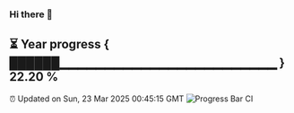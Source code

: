 ### Hi there 👋
⏳ Year progress { ██████▁▁▁▁▁▁▁▁▁▁▁▁▁▁▁▁▁▁▁▁▁▁▁▁ } 22.20 %
---
⏰ Updated on Sun, 23 Mar 2025 00:45:15 GMT
![Progress Bar CI](https://github.com/Moyi321/Moyi321/workflows/Progress%20Bar%20CI/badge.svg)
